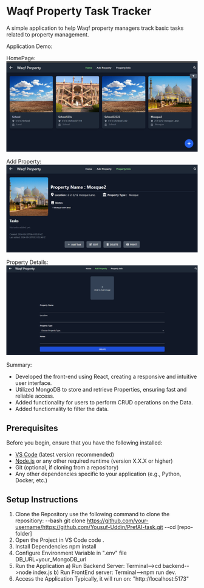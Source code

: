 # Waqf Property Task Tracker
A simple application to help Waqf property managers track basic tasks
related to property management.

Application Demo:

HomePage:
![Tool](https://github.com/Yousuf-Uddin/PrefAI-task/blob/main/src/assets/1.png)

Add Property:
![Tool](https://github.com/Yousuf-Uddin/PrefAI-task/blob/main/src/assets/2.png)

Property Details:
![Tool](https://github.com/Yousuf-Uddin/PrefAI-task/blob/main/src/assets/3.png)

Summary:
- Developed the front-end using React, creating a responsive and intuitive user interface.
- Utilized MongoDB to store and retrieve Properties, ensuring fast and reliable access.
- Added functionality for users to perform CRUD operations on the Data.
- Added functiomality to filter the data.


## Prerequisites

Before you begin, ensure that you have the following installed:

- [VS Code](https://code.visualstudio.com/) (latest version recommended)
- [Node.js](https://nodejs.org/) or any other required runtime (version X.X.X or higher)
- Git (optional, if cloning from a repository)
- Any other dependencies specific to your application (e.g., Python, Docker, etc.)

## Setup Instructions
1. Clone the Repository
  use the following command to clone the repositiory:
  --bash git clone https://github.com/your-username/https://github.com/Yousuf-Uddin/PrefAI-task.git
  --cd [repo-folder]
2. Open the Project in VS Code
    code .
3. Install Dependencies
    npm install
4. Configure Environment Variable in ".env" file
  DB_URL=your_MongoDB_url
6. Run the Application
  a) Run Backend Server: Terminal-->cd backend-->node index.js
  b) Run FrontEnd server: Terminal-->npm run dev.
7. Access the Application
   Typically, it will run on: "http://localhost:5173"



